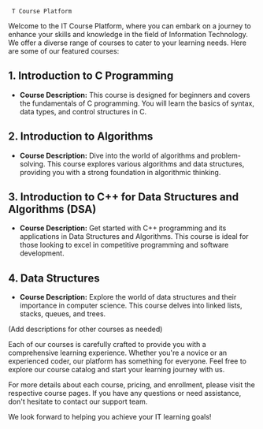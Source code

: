
     T Course Platform

Welcome to the IT Course Platform, where you can embark on a journey to enhance your skills and knowledge in the field of Information Technology. We offer a diverse range of courses to cater to your learning needs. Here are some of our featured courses:

## 1. Introduction to C Programming

- **Course Description:** This course is designed for beginners and covers the fundamentals of C programming. You will learn the basics of syntax, data types, and control structures in C.

## 2. Introduction to Algorithms

- **Course Description:** Dive into the world of algorithms and problem-solving. This course explores various algorithms and data structures, providing you with a strong foundation in algorithmic thinking.

## 3. Introduction to C++ for Data Structures and Algorithms (DSA)

- **Course Description:** Get started with C++ programming and its applications in Data Structures and Algorithms. This course is ideal for those looking to excel in competitive programming and software development.

## 4. Data Structures

- **Course Description:** Explore the world of data structures and their importance in computer science. This course delves into linked lists, stacks, queues, and trees.

(Add descriptions for other courses as needed)

Each of our courses is carefully crafted to provide you with a comprehensive learning experience. Whether you're a novice or an experienced coder, our platform has something for everyone. Feel free to explore our course catalog and start your learning journey with us.

For more details about each course, pricing, and enrollment, please visit the respective course pages. If you have any questions or need assistance, don't hesitate to contact our support team.

We look forward to helping you achieve your IT learning goals!
